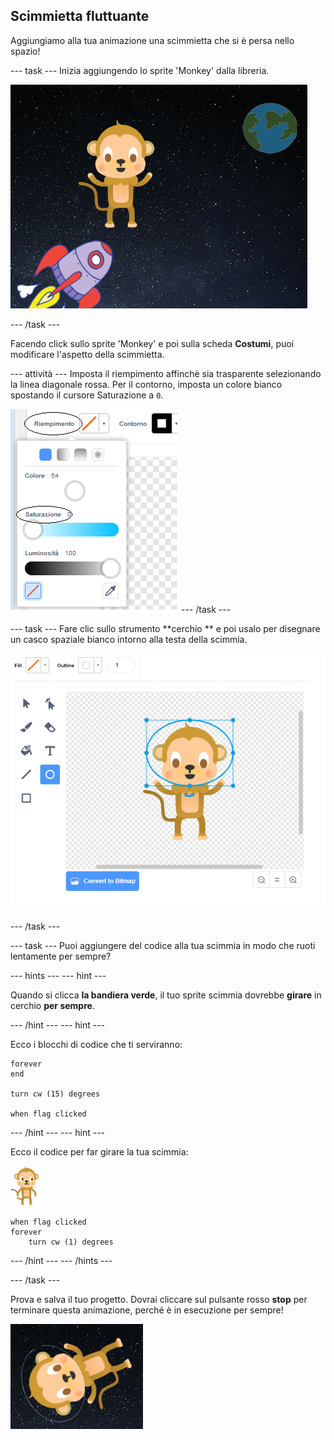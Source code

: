 ## Scimmietta fluttuante

Aggiungiamo alla tua animazione una scimmietta che si è persa nello spazio!

\--- task \--- Inizia aggiungendo lo sprite 'Monkey' dalla libreria.

![Aggiungere lo sprite di una scimmia](images/space-monkey-sprite.png)

\--- /task \---

Facendo click sullo sprite 'Monkey' e poi sulla scheda **Costumi**, puoi modificare l'aspetto della scimmietta.

\--- attività \--- Imposta il riempimento affinchè sia trasparente selezionando la linea diagonale rossa. Per il contorno, imposta un colore bianco spostando il cursore Saturazione a `0`.

![Rendi il colore bianco](images/make-white.png) \--- /task \---

\--- task \--- Fare clic sullo strumento **cerchio ** e poi usalo per disegnare un casco spaziale bianco intorno alla testa della scimmia.

![Casco della scimmia](images/space-monkey-edit.png)

\--- /task \---

\--- task \--- Puoi aggiungere del codice alla tua scimmia in modo che ruoti lentamente per sempre?

\--- hints \--- \--- hint \---

Quando si clicca **la bandiera verde**, il tuo sprite scimmia dovrebbe **girare** in cerchio **per sempre**.

\--- /hint \--- \--- hint \---

Ecco i blocchi di codice che ti serviranno:

```blocks3
forever
end

turn cw (15) degrees

when flag clicked
```

\--- /hint \--- \--- hint \---

Ecco il codice per far girare la tua scimmia:

![Sprite scimmia](images/sprite-monkey.png)

```blocks3
when flag clicked
forever
    turn cw (1) degrees
```

\--- /hint \--- \--- /hints \---

\--- /task \---

Prova e salva il tuo progetto. Dovrai cliccare sul pulsante rosso **stop** per terminare questa animazione, perché è in esecuzione per sempre!

![Prova la scimmia rotante](images/space-spin-test.png)